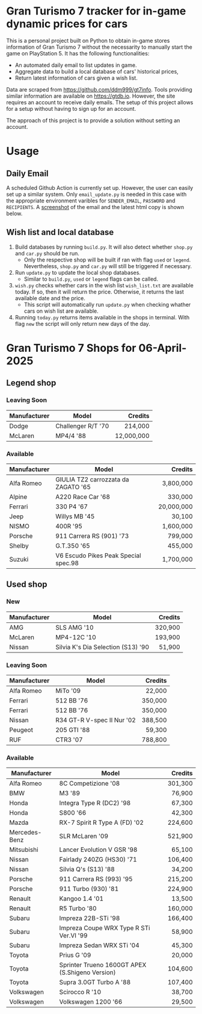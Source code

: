 # Gran Turismo 7 tracker for in-game dynamic prices for cars

This is a personal project built on Python to obtain in-game stores information of Gran Turismo 7 without the necessarity to manually start the game on PlayStation 5. It has the following functionalities:

- An automated daily email to list updates in game.
- Aggregate data to build a local database of cars' historical prices,
- Return latest information of cars given a wish list.

Data are scraped from https://github.com/ddm999/gt7info. Tools providing similar information are available on https://gtdb.io. However, the site requires an account to receive daily emails. The setup of this project allows for a setup without having to sign up for an account.

The approach of this project is to provide a solution without setting an account.

# Usage

## Daily Email

A scheduled Github Action is currently set up. However, the user can easily set up a similar system. Only `email_update.py` is needed in this case with the appropriate environment varibles for `SENDER_EMAIL`, `PASSWORD` and `RECIPIENTS`. A [screenshot](https://raw.githubusercontent.com/marcohoucheng/Gran-Turismo-7-Price-Tracker/main/data/email_screenshot.png) of the email and the latest html copy is shown below.

## Wish list and local database

1. Build databases by running `build.py`. It will also detect whether `shop.py` and `car.py` should be run.
    - Only the respective shop will be built if ran with flag `used` or `legend`. Nevertheless, `shop.py` and `car.py` will still be triggered if necessary.
2. Run `update.py` to update the local shop databases.
    - Similar to `build.py`, `used` or `legend` flags can be called.
3. `wish.py` checks whether cars in the wish list `wish_list.txt` are available today. If so, then it will return the price. Otherwise, it returns the last available date and the price.
    - This script will automatically run `update.py` when checking whather cars on wish list are available.
4. Running `today.py` returns items available in the shops in terminal. With flag `new` the script will only return new days of the day.


# Gran Turismo 7 Shops for 06-April-2025



## Legend shop

### Leaving Soon
 | Manufacturer | Model | Credits |
 | --- | --- | --: |
|Dodge|Challenger R/T '70|214,000|
|McLaren|MP4/4 '88|12,000,000|

### Available
 | Manufacturer | Model | Credits |
 | --- | --- | --: |
|Alfa Romeo|GIULIA TZ2 carrozzata da ZAGATO '65|3,800,000|
|Alpine|A220 Race Car '68|330,000|
|Ferrari|330 P4 '67|20,000,000|
|Jeep|Willys MB '45|30,100|
|NISMO|400R '95|1,600,000|
|Porsche|911 Carrera RS (901) '73|799,000|
|Shelby|G.T.350 '65|455,000|
|Suzuki|V6 Escudo Pikes Peak Special spec.98|1,700,000|


## Used shop

### New
 | Manufacturer | Model | Credits |
 | --- | --- | --: |
|AMG|SLS AMG '10|320,900|
|McLaren|MP4-12C '10|193,900|
|Nissan|Silvia K's Dia Selection (S13) '90|51,900|

### Leaving Soon
 | Manufacturer | Model | Credits |
 | --- | --- | --: |
|Alfa Romeo|MiTo '09|22,000|
|Ferrari|512 BB '76|350,000|
|Ferrari|512 BB '76|350,000|
|Nissan|R34 GT-R V-spec II Nur '02|388,500|
|Peugeot|205 GTI '88|59,300|
|RUF|CTR3 '07|788,800|

### Available
 | Manufacturer | Model | Credits |
 | --- | --- | --: |
|Alfa Romeo|8C Competizione '08|301,300|
|BMW|M3 '89|76,900|
|Honda|Integra Type R (DC2) '98|67,300|
|Honda|S800 '66|42,300|
|Mazda|RX-7 Spirit R Type A (FD) '02|224,600|
|Mercedes-Benz|SLR McLaren '09|521,900|
|Mitsubishi|Lancer Evolution V GSR '98|65,100|
|Nissan|Fairlady 240ZG (HS30) '71|106,400|
|Nissan|Silvia Q's (S13) '88|34,200|
|Porsche|911 Carrera RS (993) '95|215,200|
|Porsche|911 Turbo (930) '81|224,900|
|Renault|Kangoo 1.4 '01|13,500|
|Renault|R5 Turbo '80|160,000|
|Subaru|Impreza 22B-STi '98|166,400|
|Subaru|Impreza Coupe WRX Type R STi Ver.VI '99|58,900|
|Subaru|Impreza Sedan WRX STi '04|45,300|
|Toyota|Prius G '09|20,000|
|Toyota|Sprinter Trueno 1600GT APEX (S.Shigeno Version)|104,600|
|Toyota|Supra 3.0GT Turbo A '88|107,400|
|Volkswagen|Scirocco R '10|38,700|
|Volkswagen|Volkswagen 1200 '66|29,500|
